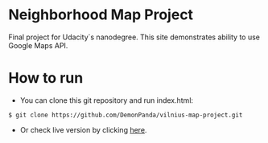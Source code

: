 # Neighborhood Map Project
Final project for Udacity`s nanodegree.
This site demonstrates ability to use Google Maps API.

# How to run
- You can clone this git repository and run index.html:
```
$ git clone https://github.com/DemonPanda/vilnius-map-project.git
```
- Or check live version by clicking [here](http://www.demonpanda.com/vilnius).
